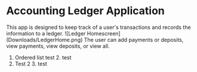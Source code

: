 # Accounting Ledger Application
This app is designed to keep track of a user's transactions and records the information to a ledger.
![Ledger Homescreen]
(Downloads/LedgerHome.png)
The user can add payments or deposits, view payments, view deposits, or view all.

1. Ordered list test
   2. test
2. Test 2
   3. test